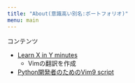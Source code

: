 ```yaml
---
title: "About(意識高い別名:ポートフォリオ)"
menu: main
---
```


コンテンツ

- [Learn X in Y minutes](https://learnxinyminutes.com/docs/ja-jp/vim-jp/)
  - Vimの翻訳を作成
- [Python開発者のためのVim9 script](https://zenn.dev/kato_k/articles/4585f83764f38b)
